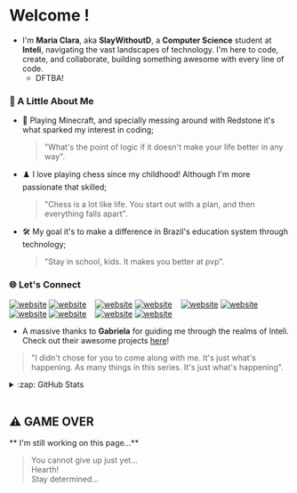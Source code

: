 # Welcome ! 

- I'm **Maria Clara**, aka **SlayWithoutD**, a **Computer Science** student at **Inteli**, navigating the vast landscapes of technology. I'm here to code, create, and collaborate, building something awesome with every line of code. <br />
  -   DFTBA!

### 🏹 A Little About Me
- 🌌 Playing Minecraft, and specially messing around with Redstone it's what sparked my interest in coding;
  > "What's the point of logic if it doesn't make your life better in any way".
- ♟️ I love playing chess since my childhood! Although I'm more passionate that skilled;
  > "Chess is a lot like life. You start out with a plan, and then everything falls apart".
- 🛠 My goal it's to make a difference in Brazil's education system through technology;
  > "Stay in school, kids. It makes you better at pvp".
  

### 🌐 Let's Connect 
[![website](./img/globe-light.svg)](https://codestackr.com#gh-light-mode-only)
[![website](./img/globe-dark.svg)](https://codestackr.com#gh-dark-mode-only)
&nbsp;&nbsp;
[![website](./img/youtube-light.svg)](https://youtube.com/codestackr#gh-light-mode-only)
[![website](./img/youtube-dark.svg)](https://youtube.com/codestackr#gh-dark-mode-only)
&nbsp;&nbsp;
[![website](./img/twitter-light.svg)](https://twitter.com/codestackr#gh-light-mode-only)
[![website](./img/twitter-dark.svg)](https://twitter.com/codestackr#gh-dark-mode-only)
&nbsp;&nbsp;
[![website](./img/linkedin-light.svg)](https://linkedin.com/in/codeSTACKr#gh-light-mode-only)
[![website](./img/linkedin-dark.svg)](https://linkedin.com/in/codeSTACKr#gh-dark-mode-only)
&nbsp;&nbsp;
[![website](./img/instagram-light.svg)](https://instagram.com/codeSTACKr#gh-light-mode-only)
[![website](./img/instagram-dark.svg)](https://instagram.com/codeSTACKr#gh-dark-mode-only)

  - A massive thanks to **Gabriela** for guiding me through the realms of Inteli. Check out their awesome projects [here](https://github.com/Gabisilva73)!
  > "I didn't chose for you to come along with me. It's just what's happening. As many things in this series. It's just what's happening".
> 

<details>
  <summary>:zap: GitHub Stats</summary>

  <img align="left" alt="SlayWithoutD GitHub Stats" src="https://github-readme-stats.vercel.app/api?username=codeSTACKr&show_icons=true&hide_border=false&title_color=ff652f&icon_color=FFE400&bg_color=09131B&text_color=ffffff&border_color=0c1a25" />

</details>

[website]: https://codeSTACKr.com
[course]: http://vsCodeHero.com
[twitter]: https://twitter.com/codeSTACKr
[youtube]: https://youtube.com/codeSTACKr
[instagram]: https://instagram.com/codeSTACKr
[linkedin]: https://linkedin.com/in/codeSTACKr
[webdevplaylist]: https://www.youtube.com/playlist?list=PLkwxH9e_vrAJ0WbEsFA9W3I1W-g_BTsbt
[jsplaylist]: https://www.youtube.com/playlist?list=PLkwxH9e_vrALRJKu7wfXby3MKeflhTu6B
[cssplaylist]: https://www.youtube.com/playlist?list=PLkwxH9e_vrALSdvZuEh6gqQdmDoDIoqz4
[reactplaylist]: https://www.youtube.com/playlist?list=PLkwxH9e_vrAK4TdffpxKY3QGyHCpxFcQ0

<br />

## ⚠️ GAME OVER
** I'm still working on this page...**
>You cannot give up just yet... <br />
Hearth! <br />
Stay determined...


